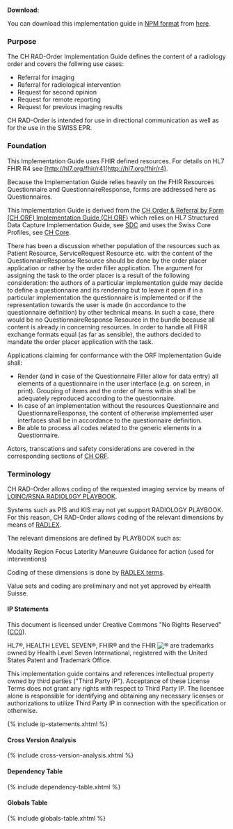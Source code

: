 **Download:**

You can download this implementation guide in [NPM format](https://confluence.hl7.org/display/FHIR/NPM+Package+Specification) from [here](package.tgz).


### Purpose

The CH RAD-Order Implementation Guide defines the content of a radiology order and covers the follwing use cases:

* Referral for imaging
* Referral for radiological intervention
* Request for second opinion
* Request for remote reporting
* Request for previous imaging results

CH RAD-Order is intended for use in directional communication as well as for the use in the SWISS EPR.
  

### Foundation 
This Implementation Guide uses FHIR defined resources. For details on HL7 FHIR R4 see [http://hl7.org/fhir/r4](http://hl7.org/fhir/r4).

Because the Implementation Guide relies heavily on the FHIR Resources Questionnaire and QuestionnaireResponse, forms are addressed here as Questionnaires.
  
This Implementation Guide is derived from the [CH Order & Referral by Form (CH ORF) Implementation Guide (CH ORF)](http://build.fhir.org/ig/hl7ch/ch-orf/index.html) which relies on HL7 Structured Data Capture Implementation Guide, see [SDC](http://build.fhir.org/ig/HL7/sdc/) and uses the Swiss Core Profiles, see [CH Core](http://build.fhir.org/ig/hl7ch/ch-core/index.html).

There has been a discussion whether population of the resources such as Patient Resource, ServiceRequest Resource 
etc. with the content of the QuestionnaireResponse Resource should be done by the order placer application or rather 
by the order filler application. The argument for assigning the task to the order placer is a result of the following 
consideration: the authors of a particular implementation guide  may decide to define a questionnaire and its rendering but to leave it open if in a particular implementation the questionnaire is implemented or if the representation towards the user is made (in accordance to the questionnaire definition) by other technical means. In such a case, there would be no QuestionnaireResponse Resource in the bundle because all content is already in concerning resources. In order to handle all FHIR exchange formats equal (as far as sensible), the authors decided to mandate the order placer application with the task.

Applications claiming for conformance with the ORF Implementation Guide shall:

* Render (and in case of the Questionnaire Filler allow for data entry) all elements of a questionnaire in the user interface (e.g. on screen, in print). Grouping of items and the order of items within shall be adequately reproduced according to the questionnaire.
* In case of an implementation without the resources Questionnaire and QuestionnaireResponse, the content of otherwise implemented user interfaces shall be in accordance to the questionnaire definition.
* Be able to process all codes related to the generic elements in a Questionnaire.

Actors, transcations and safety considerations are covered in the corresponding sections of 
[CH ORF](http://build.fhir.org/ig/hl7ch/ch-orf/index.html).

### Terminology
CH RAD-Order allows coding of the requested imaging service by means of [LOINC/RSNA RADIOL0GY PLAYBOOK](https://loinc.org/collaboration/rsna/).

Systems such as PIS and KIS may not yet support RADIOLOGY PLAYBOOK. For this reason, CH RAD-Order allows coding of the relevant dimensions 
by means of [RADLEX](https://www.rsna.org/practice-tools/data-tools-and-standards/radlex-radiology-lexicon).
 
The relevant dimensions are defined by PLAYBOOK such as:

Modality
Region
Focus
Laterlity
Maneuvre
Guidance for action (used for interventions)
  
 Coding of these dimensions is done by [RADLEX terms](https://www.rsna.org/practice-tools/data-tools-and-standards/radlex-radiology-lexicon).
 
Value sets and coding are preliminary and not yet approved by eHealth Suisse.
 
#### IP Statements
This document is licensed under Creative Commons "No Rights Reserved" ([CC0](https://creativecommons.org/publicdomain/zero/1.0/)).

HL7®, HEALTH LEVEL SEVEN®, FHIR® and the FHIR <img src="icon-fhir-16.png" style="float: none; margin: 0px; padding: 0px; vertical-align: bottom"/>&reg; are trademarks owned by Health Level Seven International, registered with the United States Patent and Trademark Office.

This implementation guide contains and references intellectual property owned by third parties ("Third Party IP"). Acceptance of these License Terms does not grant any rights with respect to Third Party IP. The licensee alone is responsible for identifying and obtaining any necessary licenses or authorizations to utilize Third Party IP in connection with the specification or otherwise.

{% include ip-statements.xhtml %}

#### Cross Version Analysis

{% include cross-version-analysis.xhtml %}

#### Dependency Table

{% include dependency-table.xhtml %}

#### Globals Table

{% include globals-table.xhtml %}